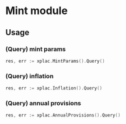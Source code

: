 # Mint module
## Usage
### (Query) mint params
```go
res, err := xplac.MintParams().Query()
```

### (Query) inflation
```go
res, err := xplac.Inflation().Query()
```

### (Query) annual provisions
```go
res, err := xplac.AnnualProvisions().Query()
```